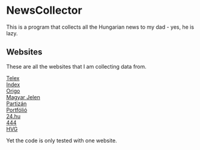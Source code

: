 # NewsCollector
This is a program that collects all the Hungarian news to my dad - yes, he is lazy. 

## Websites 

These are all the websites that I am collecting data from.

[Telex](https://telex.hu/)  
[Index](https://index.hu/)  
[Origo](https://www.origo.hu/)  
[Magyar Jelen](https://magyarjelen.hu/)  
[Partizán](https://www.partizanmedia.hu/)  
[Portfólió](https://www.portfolio.hu/)  
[24.hu](https://24.hu/)  
[444](https://444.hu/)  
[HVG](https://hvg.hu/) 

Yet the code is only tested with one website. 
